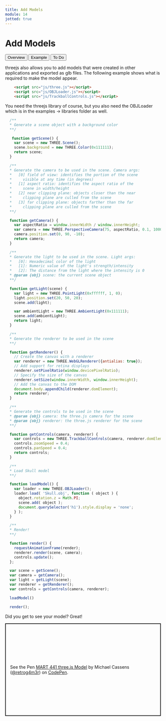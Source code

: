 ```yaml
---
title: Add Models
module: 14
jotted: true
---
```


# Add Models

<div class="tab">
  <button class="tablinks active" onclick="openTab(event, 'Overview')">Overview</button>
<button class="tablinks" onclick="openTab(event, 'Example')">Example</button>
  <button class="tablinks" onclick="openTab(event, 'ToDo')">To Do</button>
  
</div>
<div id="Overview" class="tabcontent" style="display:block">
<div class="tabhtml" markdown="1">

threejs also allows you to add models that were created in other applications and exported as glb files.  The following example shows what is required to make the model appear.

```html
    <script src="js/three.js"></script>
    <script src="js/OBJLoader.js"></script>
    <script src="js/TrackballControls.js"></script>
```

</div>
</div>
<div id="Example" class="tabcontent">
<div class="tabhtml" markdown="1">

You need the threejs library of course, but you also need the OBJLoader which is in the examples -> libraries folder as well.

```js
  /**
  * Generate a scene object with a background color
  **/

   function getScene() {
    var scene = new THREE.Scene();
    scene.background = new THREE.Color(0x111111);
    return scene;
  }

  /**
  * Generate the camera to be used in the scene. Camera args:
  *   [0] field of view: identifies the portion of the scene
  *     visible at any time (in degrees)
  *   [1] aspect ratio: identifies the aspect ratio of the
  *     scene in width/height
  *   [2] near clipping plane: objects closer than the near
  *     clipping plane are culled from the scene
  *   [3] far clipping plane: objects farther than the far
  *     clipping plane are culled from the scene
  **/

  function getCamera() {
    var aspectRatio = window.innerWidth / window.innerHeight;
    var camera = new THREE.PerspectiveCamera(75, aspectRatio, 0.1, 1000);
    camera.position.set(0, 90, -10);
    return camera;
  }

  /**
  * Generate the light to be used in the scene. Light args:
  *   [0]: Hexadecimal color of the light
  *   [1]: Numeric value of the light's strength/intensity
  *   [2]: The distance from the light where the intensity is 0
  * @param {obj} scene: the current scene object
  **/

  function getLight(scene) {
    var light = new THREE.PointLight(0xffffff, 1, 0);
    light.position.set(20, 50, 20);
    scene.add(light);

    var ambientLight = new THREE.AmbientLight(0x111111);
    scene.add(ambientLight);
    return light;
  }

  /**
  * Generate the renderer to be used in the scene
  **/

  function getRenderer() {
    // Create the canvas with a renderer
    var renderer = new THREE.WebGLRenderer({antialias: true});
    // Add support for retina displays
    renderer.setPixelRatio(window.devicePixelRatio);
    // Specify the size of the canvas
    renderer.setSize(window.innerWidth, window.innerHeight);
    // Add the canvas to the DOM
    document.body.appendChild(renderer.domElement);
    return renderer;
  }

  /**
  * Generate the controls to be used in the scene
  * @param {obj} camera: the three.js camera for the scene
  * @param {obj} renderer: the three.js renderer for the scene
  **/

  function getControls(camera, renderer) {
    var controls = new THREE.TrackballControls(camera, renderer.domElement);
    controls.zoomSpeed = 0.4;
    controls.panSpeed = 0.4;
    return controls;
  }

  /**
  * Load Skull model
  **/

  function loadModel() {
    var loader = new THREE.OBJLoader();
    loader.load( 'Skull.obj', function ( object ) {
      object.rotation.z = Math.PI;
      scene.add( object );
      document.querySelector('h1').style.display = 'none';
    } );
  }

  /**
  * Render!
  **/

  function render() {
    requestAnimationFrame(render);
    renderer.render(scene, camera);
    controls.update();
  };

  var scene = getScene();
  var camera = getCamera();
  var light = getLight(scene);
  var renderer = getRenderer();
  var controls = getControls(camera, renderer);

  loadModel()

  render();
```

Did you get to see your model?  Great!
</div>
</div>
<div id="ToDo" class="tabcontent">
<div class="tabhtml" markdown="1">

<p class="codepen" data-height="600" data-default-tab="html,result" data-slug-hash="VwPPWXG" data-user="retrog4m3r" style="height: 300px; box-sizing: border-box; display: flex; align-items: center; justify-content: center; border: 2px solid; margin: 1em 0; padding: 1em;">
  <span>See the Pen <a href="https://codepen.io/retrog4m3r/pen/VwPPWXG">
  MART 441 three.js Model</a> by Michael Cassens (<a href="https://codepen.io/retrog4m3r">@retrog4m3r</a>)
  on <a href="https://codepen.io">CodePen</a>.</span>
</p>
<script async src="https://cpwebassets.codepen.io/assets/embed/ei.js"></script>
</div>
</div>

